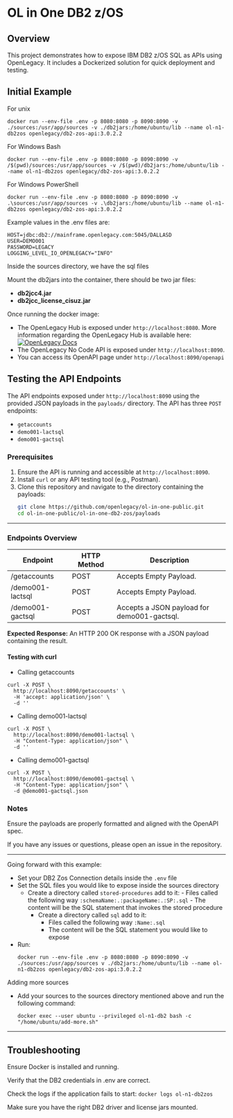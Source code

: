 # OL in One DB2 z/OS

## Overview
This project demonstrates how to expose IBM DB2 z/OS SQL as APIs using OpenLegacy. It includes a Dockerized solution for quick deployment and testing.


## Initial Example

For unix
```
docker run --env-file .env -p 8080:8080 -p 8090:8090 -v ./sources:/usr/app/sources -v ./db2jars:/home/ubuntu/lib --name ol-n1-db2zos openlegacy/db2-zos-api:3.0.2.2
```
For Windows Bash
```
docker run --env-file .env -p 8080:8080 -p 8090:8090 -v /$(pwd)/sources:/usr/app/sources -v /$(pwd)/db2jars:/home/ubuntu/lib --name ol-n1-db2zos openlegacy/db2-zos-api:3.0.2.2
```
For Windows PowerShell
```
docker run --env-file .env -p 8080:8080 -p 8090:8090 -v .\sources:/usr/app/sources -v .\db2jars:/home/ubuntu/lib --name ol-n1-db2zos openlegacy/db2-zos-api:3.0.2.2
```

Example values in the .env files are:
```
HOST=jdbc:db2://mainframe.openlegacy.com:5045/DALLASD
USER=DEMO001
PASSWORD=LEGACY
LOGGING_LEVEL_IO_OPENLEGACY="INFO"
```
Inside the sources directory, we have the sql files

Mount the db2jars into the container, there should be two jar files:
* **db2jcc4.jar**
* **db2jcc_license_cisuz.jar**
 
Once running the docker image:
* The OpenLegacy Hub is exposed under `http://localhost:8080`. More information regarding the OpenLegacy Hub is available here: [![OpenLegacy Docs](https://img.shields.io/badge/OpenLegacy-Docs-orange.svg)](https://docs.ol-hub.com)
* The OpenLegacy No Code API is exposed under `http://localhost:8090`.
* You can access its OpenAPI page under `http://localhost:8090/openapi`

## Testing the API Endpoints

The API endpoints exposed under `http://localhost:8090` using the provided JSON payloads in the `payloads/` directory. The API has three `POST` endpoints: 
* `getaccounts`
* `demo001-lactsql`
* `demo001-gactsql`

### Prerequisites

1. Ensure the API is running and accessible at `http://localhost:8090`.
2. Install `curl` or any API testing tool (e.g., Postman).
3. Clone this repository and navigate to the directory containing the payloads:
   ```bash
   git clone https://github.com/openlegacy/ol-in-one-public.git
   cd ol-in-one-public/ol-in-one-db2-zos/payloads
   ```
---
### Endpoints Overview

| Endpoint | HTTP Method |	Description |
|----------|-------------|--------------| 
| /getaccounts| POST | Accepts Empty Payload. |
| /demo001-lactsql| POST| Accepts Empty Payload. |
| /demo001-gactsql| POST| Accepts a JSON payload for demo001-gactsql.|

**Expected Response:** An HTTP 200 OK response with a JSON payload containing the result.

#### Testing with curl 

* Calling getaccounts
```
curl -X POST \
  http://localhost:8090/getaccounts' \
  -H 'accept: application/json' \
  -d ''
```
* Calling demo001-lactsql
```
curl -X POST \
  http://localhost:8090/demo001-lactsql \
  -H "Content-Type: application/json" \
  -d ''
```  
* Calling demo001-gactsql
```
curl -X POST \
  http://localhost:8090/demo001-gactsql \
  -H "Content-Type: application/json" \
  -d @demo001-gactsql.json  
```

### Notes
Ensure the payloads are properly formatted and aligned with the OpenAPI spec.

If you have any issues or questions, please open an issue in the repository.

---
Going forward with this example:
    
- Set your DB2 Zos Connection details inside the `.env` file
- Set the SQL files you would like to expose inside the sources directory 
  - Create a directory called `stored-procedures` add to it:
          - Files called the following way `:schemaName:.:packageName:.:SP:.sql`
          - The content will be the SQL statement that invokes the stored procedure
       - Create a directory called `sql` add to it:
          - Files called the following way `:Name:.sql`
          - The content will be the SQL statement you would like to expose
- Run:  
  ```
  docker run --env-file .env -p 8080:8080 -p 8090:8090 -v ./sources:/usr/app/sources v ./db2jars:/home/ubuntu/lib --name ol-n1-db2zos openlegacy/db2-zos-api:3.0.2.2
  ```

Adding more sources

- Add your sources to the sources directory mentioned above and run the following command:
  ```
  docker exec --user ubuntu --privileged ol-n1-db2 bash -c "/home/ubuntu/add-more.sh"
  ```

---

## Troubleshooting
Ensure Docker is installed and running.

Verify that the DB2 credentials in .env are correct.

Check the logs if the application fails to start:
`docker logs ol-n1-db2zos`

Make sure you have the right DB2 driver and license jars mounted.
